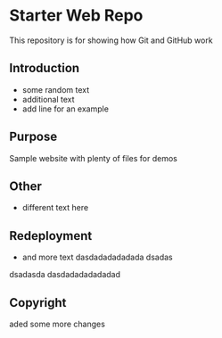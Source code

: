 # Starter Web Repo

This repository is for showing how Git and GitHub work

## Introduction

- some random text
- additional text
- add line for an example

## Purpose

Sample website with plenty of files for demos

## Other
- different text here

## Redeployment
- and more text   dasdadadadadada
dsadas

dsadasda
dasdadadadadadad

## Copyright

aded some more changes